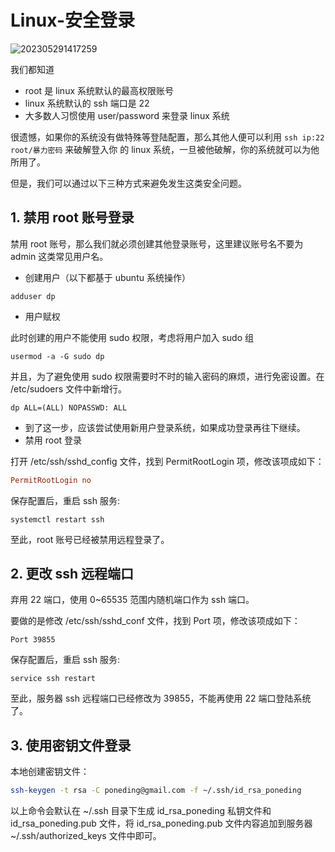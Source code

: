 # Linux-安全登录

![202305291417259](https://pding.oss-cn-hangzhou.aliyuncs.com/images/202305291417259.jpg)

我们都知道

- root 是 linux 系统默认的最高权限账号
- linux 系统默认的 ssh 端口是 22
- 大多数人习惯使用 user/password 来登录 linux 系统

很遗憾，如果你的系统没有做特殊等登陆配置，那么其他人便可以利用 `ssh ip:22 root/暴力密码` 来破解登入你 的 linux 系统，一旦被他破解，你的系统就可以为他所用了。

但是，我们可以通过以下三种方式来避免发生这类安全问题。

## 1. 禁用 root 账号登录

禁用 root 账号，那么我们就必须创建其他登录账号，这里建议账号名不要为 admin 这类常见用户名。

- 创建用户（以下都基于 ubuntu 系统操作）

```shell
adduser dp
```

- 用户赋权

此时创建的用户不能使用 sudo 权限，考虑将用户加入 sudo 组

```shell
usermod -a -G sudo dp
```

并且，为了避免使用 sudo 权限需要时不时的输入密码的麻烦，进行免密设置。在 /etc/sudoers 文件中新增行。

```shell
dp ALL=(ALL) NOPASSWD: ALL
```

- 到了这一步，应该尝试使用新用户登录系统，如果成功登录再往下继续。
- 禁用 root 登录

打开 /etc/ssh/sshd_config 文件，找到 PermitRootLogin 项，修改该项成如下：

```ini
PermitRootLogin	no
```

保存配置后，重启 ssh 服务:

```shell
systemctl restart ssh
```

至此，root 账号已经被禁用远程登录了。

## 2. 更改 ssh 远程端口

弃用 22 端口，使用 0~65535 范围内随机端口作为 ssh 端口。

要做的是修改 /etc/ssh/sshd_conf 文件，找到 Port 项，修改该项成如下：

```shell
Port 39855
```

保存配置后，重启 ssh 服务:

```shell
service ssh restart
```

至此，服务器 ssh 远程端口已经修改为 39855，不能再使用 22 端口登陆系统了。

## 3. 使用密钥文件登录

本地创建密钥文件：

```bash
ssh-keygen -t rsa -C poneding@gmail.com -f ~/.ssh/id_rsa_poneding
```

以上命令会默认在 ~/.ssh 目录下生成 id_rsa_poneding 私钥文件和 id_rsa_poneding.pub 文件，将 id_rsa_poneding.pub 文件内容追加到服务器 ~/.ssh/authorized_keys 文件中即可。
